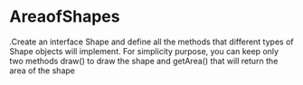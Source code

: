 # AreaofShapes
.Create an interface Shape and define all the methods that different types of Shape objects will implement. For simplicity purpose, you can keep only two methods draw() to draw the shape and getArea() that will return the area of the shape
